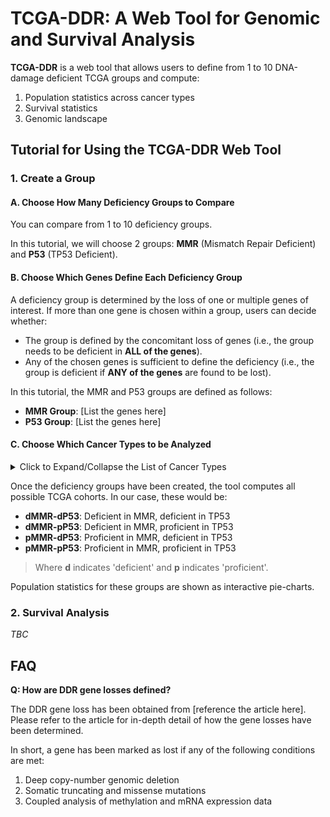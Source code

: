 # TCGA-DDR: A Web Tool for Genomic and Survival Analysis

**TCGA-DDR** is a web tool that allows users to define from 1 to 10 DNA-damage deficient TCGA groups and compute:

1. Population statistics across cancer types
2. Survival statistics
3. Genomic landscape

## Tutorial for Using the TCGA-DDR Web Tool

### 1. Create a Group

#### A. Choose How Many Deficiency Groups to Compare
You can compare from 1 to 10 deficiency groups.

In this tutorial, we will choose 2 groups: **MMR** (Mismatch Repair Deficient) and **P53** (TP53 Deficient).

#### B. Choose Which Genes Define Each Deficiency Group
A deficiency group is determined by the loss of one or multiple genes of interest. If more than one gene is chosen within a group, users can decide whether:

- The group is defined by the concomitant loss of genes (i.e., the group needs to be deficient in **ALL of the genes**).
- Any of the chosen genes is sufficient to define the deficiency (i.e., the group is deficient if **ANY of the genes** are found to be lost).

In this tutorial, the MMR and P53 groups are defined as follows:

- **MMR Group**: [List the genes here]
- **P53 Group**: [List the genes here]

#### C. Choose Which Cancer Types to be Analyzed

<details>
  <summary>Click to Expand/Collapse the List of Cancer Types</summary>

| **Abbreviation** | **Cancer Type Full Name**                                             |
|------------------|------------------------------------------------------------------------|
| LAML             | Acute Myeloid Leukemia                                                |
| ACC              | Adrenocortical carcinoma                                              |
| BLCA             | Bladder Urothelial Carcinoma                                          |
| LGG              | Brain Lower Grade Glioma                                              |
| BRCA             | Breast invasive carcinoma                                             |
| CESC             | Cervical squamous cell carcinoma and endocervical adenocarcinoma      |
| CHOL             | Cholangiocarcinoma                                                    |
| LCML             | Chronic Myelogenous Leukemia                                          |
| COAD             | Colon adenocarcinoma                                                  |
| CNTL             | Controls                                                              |
| ESCA             | Esophageal carcinoma                                                  |
| FPPP             | FFPE Pilot Phase II                                                   |
| GBM              | Glioblastoma multiforme                                               |
| HNSC             | Head and Neck squamous cell carcinoma                                 |
| KICH             | Kidney Chromophobe                                                    |
| KIRC             | Kidney renal clear cell carcinoma                                     |
| KIRP             | Kidney renal papillary cell carcinoma                                 |
| LIHC             | Liver hepatocellular carcinoma                                        |
| LUAD             | Lung adenocarcinoma                                                   |
| LUSC             | Lung squamous cell carcinoma                                          |
| DLBC             | Lymphoid Neoplasm Diffuse Large B-cell Lymphoma                       |
| MESO             | Mesothelioma                                                          |
| MISC             | Miscellaneous                                                         |
| OV               | Ovarian serous cystadenocarcinoma                                     |
| PAAD             | Pancreatic adenocarcinoma                                             |
| PCPG             | Pheochromocytoma and Paraganglioma                                    |
| PRAD             | Prostate adenocarcinoma                                               |
| READ             | Rectum adenocarcinoma                                                 |
| SARC             | Sarcoma                                                               |
| SKCM             | Skin Cutaneous Melanoma                                               |
| STAD             | Stomach adenocarcinoma                                                |
| TGCT             | Testicular Germ Cell Tumors                                           |
| THYM             | Thymoma                                                               |
| THCA             | Thyroid carcinoma                                                     |
| UCS              | Uterine Carcinosarcoma                                                |
| UCEC             | Uterine Corpus Endometrial Carcinoma                                  |
| UVM              | Uveal Melanoma                                                        |

</details>

Once the deficiency groups have been created, the tool computes all possible TCGA cohorts. In our case, these would be:

- **dMMR-dP53**: Deficient in MMR, deficient in TP53
- **dMMR-pP53**: Deficient in MMR, proficient in TP53
- **pMMR-dP53**: Proficient in MMR, deficient in TP53
- **pMMR-pP53**: Proficient in MMR, proficient in TP53

> Where **d** indicates 'deficient' and **p** indicates 'proficient'.

Population statistics for these groups are shown as interactive pie-charts.

### 2. Survival Analysis

_TBC_

## FAQ

**Q: How are DDR gene losses defined?**

The DDR gene loss has been obtained from [reference the article here]. Please refer to the article for in-depth detail of how the gene losses have been determined.

In short, a gene has been marked as lost if any of the following conditions are met:

1. Deep copy-number genomic deletion
2. Somatic truncating and missense mutations
3. Coupled analysis of methylation and mRNA expression data
